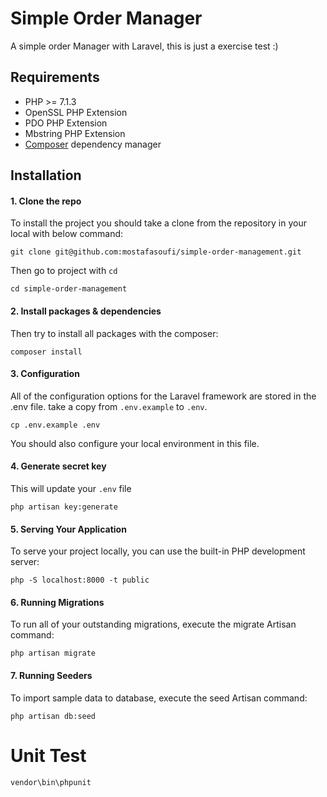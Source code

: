 # Simple Order Manager
A simple order Manager with Laravel, this is just a exercise test :) 

## Requirements
* PHP >= 7.1.3
* OpenSSL PHP Extension
* PDO PHP Extension
* Mbstring PHP Extension
* [Composer](https://getcomposer.org/) dependency manager

## Installation
#### 1. Clone the repo
To install the project you should take a clone from the repository in your local with below command:
```
git clone git@github.com:mostafasoufi/simple-order-management.git
```

Then go to project with `cd`
```
cd simple-order-management
```

#### 2. Install packages & dependencies
Then try to install all packages with the composer:
```
composer install
```

#### 3. Configuration
All of the configuration options for the Laravel framework are stored in the .env file. take a copy from `.env.example` to `.env`.
```
cp .env.example .env
```
You should also configure your local environment in this file.

#### 4. Generate secret key
This will update your `.env` file
```
php artisan key:generate
```

#### 5. Serving Your Application
To serve your project locally, you can use the built-in PHP development server:
```
php -S localhost:8000 -t public
```

#### 6. Running Migrations
To run all of your outstanding migrations, execute the migrate Artisan command:
```
php artisan migrate
```

#### 7. Running Seeders
To import sample data to database, execute the seed Artisan command:
```
php artisan db:seed
```

# Unit Test
```
vendor\bin\phpunit
```
